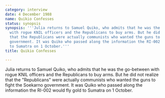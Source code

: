 ```yaml
---
category: interview
date: 4 December 1988
name: Quikio Confesses
status: synopsis
synopsis: '''Julia returns to Samuel Quiko, who admits that he was the go-between
  with rogue KNIL officers and the Republicans to buy arms. But he did not realize
  that the Republicans were actually communists who wanted the guns to fight the Soekarno
  government. It was Quiko who passed along the information the RI-002 would fly gold
  to Sumatra on 1 October.'''
title: Quikio Confesses

---
```




Julia returns to Samuel Quiko, who admits that he was the go-between with rogue KNIL officers and the Republicans to buy arms. But he did not realize that the "Republicans" were actually communists who wanted the guns to fight the Soekarno government. It was Quiko who passed along the information the RI-002 would fly gold to Sumatra on 1 October.